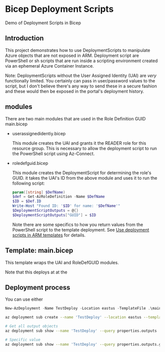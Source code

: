 # Bicep Deployment Scripts

Demo of Deployment Scripts in Bicep

## Introduction

This project demonstrates how to use DeploymentScripts to manipulate Azure objects
that are not exposed in ARM.  Deployment script are PowerShell or sh scripts that
are run inside a scripting environment created via an ephemeral Azure Container
Instance.

Note: DeploymentScripts without the User Assigned Identity (UAI) are *very* functionally
limited.  You certainly can pass in user/password values to the script, but I don't
believe there's any way to send these in a secure fashion and these would then be
exposed in the portal's deployment history.

## modules

There are two main modules that are used in the Role Definition GUID main.bicep

* userassignedidentiy.bicep

  This module creates the UAI and grants it the READER role for this resource
  group.  This is necessary to allow the deployment script to run the PowerShell
  script using Az-Connect.

* roledefguid.bicep

  This module creates the DeploymentScript for determining the role's GUID.
  it takes the UAI's ID from the above module and uses it to run the following
  script:

    ``` PowerShell
    param([string] $DefName)
    $def = Get-AzRoleDefinition -Name $DefName
    $ID = $Def.ID
    Write-Host "Found ID: '$ID' for name: '$DefName'"
    $DeploymentScriptOutputs = @{}
    $DeploymentScriptOutputs["GUID"] = $ID
    ```

    Note there are some specifics to how you return values from the PowerShell
    script to the template deployment. See [Use deployment scripts in ARM templates](https://learn.microsoft.com/azure/azure-resource-manager/templates/deployment-script-template#use-inline-scripts) for details.

## Template: main.bicep

This template wraps the UAI and RoleDefGUID modules.

Note that this deploys at at the

## Deployment process

You can use either

``` PowerShell
New-AzDeployment -Name TestDeploy -Location eastus -TemplateFile .\main.bicep -TemplateParameterFile '.\main.parameters.json'
```

``` sh
az deployment sub create --name 'TestDeploy' --location eastus --template-file .\main.bicep --parameters '.\main.parameters.json'

# Get all output objects
az deployment sub show --name 'TestDeploy' --query properties.outputs

# Specific value
az deployment sub show --name 'TestDeploy' --query properties.outputs.guid.value
```

